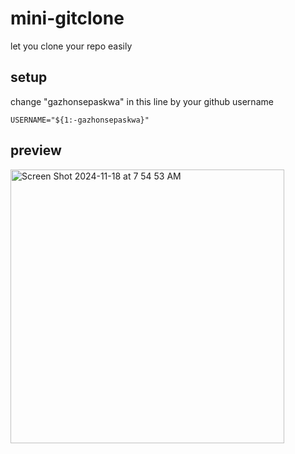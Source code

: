 # mini-gitclone
let you clone your repo easily

## setup
change "gazhonsepaskwa" in this line by your github username

<code>USERNAME="${1:-gazhonsepaskwa}"</code>

## preview

<img width="438" alt="Screen Shot 2024-11-18 at 7 54 53 AM" src="https://github.com/user-attachments/assets/da741d73-5bfa-4c01-9687-cbec122e03f3">
